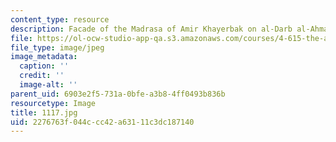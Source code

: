 ```yaml
---
content_type: resource
description: Facade of the Madrasa of Amir Khayerbak on al-Darb al-Ahmar Street.
file: https://ol-ocw-studio-app-qa.s3.amazonaws.com/courses/4-615-the-architecture-of-cairo-spring-2002/2276763f044ccc42a63111c3dc187140_1117.jpg
file_type: image/jpeg
image_metadata:
  caption: ''
  credit: ''
  image-alt: ''
parent_uid: 6903e2f5-731a-0bfe-a3b8-4ff0493b836b
resourcetype: Image
title: 1117.jpg
uid: 2276763f-044c-cc42-a631-11c3dc187140
---
```

